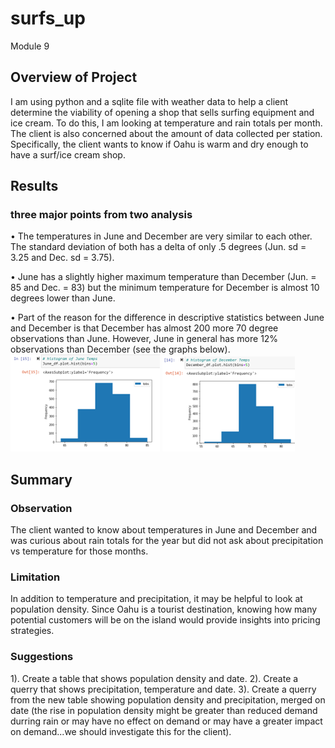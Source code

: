 # surfs_up
Module 9

## Overview of Project
I am using python and a sqlite file with weather data to help a client determine 
the viability of opening a shop that sells surfing equipment and ice cream. To do
this, I am looking at temperature and rain totals per month. The client is also
concerned about the amount of data collected per station. Specifically, the client 
wants to know if Oahu is warm and dry enough to have a surf/ice cream shop.

## Results
### three major points from two analysis 
•	The temperatures in June and December are very similar to each other. The standard 
deviation of both has a delta of only .5 degrees (Jun. sd = 3.25 and Dec. sd = 3.75).

•	June has a slightly higher maximum temperature than December (Jun. = 85 and Dec. = 
83) but the minimum temperature for December is almost 10 degrees lower than June.

•	Part of the reason for the difference in descriptive statistics between June and 
December is that December has almost 200 more 70 degree observations than June. However, 
June in general has more 12% observations than December (see the graphs below).  
![alt text](https://github.com/thegreatkeej/surfs_up/blob/main/Resources/June_Temps.png)
![alt text](https://github.com/thegreatkeej/surfs_up/blob/main/Resources/Dec_Temps.png)

## Summary
### Observation
The client wanted to know about temperatures in June and December and was curious
about rain totals for the year but did not ask about precipitation vs temperature
for those months. 

### Limitation
In addition to temperature and precipitation, it may be helpful to look at population
density. Since Oahu is a tourist destination, knowing how many potential customers
will be on the island would provide insights into pricing strategies.

### Suggestions
1). Create a table that shows population density and date.
2). Create a querry that shows precipitation, temperature and date.
3). Create a querry from the new table showing population density and
precipitation, merged on date (the rise in population density might be greater than
reduced demand durring rain or may have no effect on demand or may have a greater
impact on demand...we should investigate this for the client).
